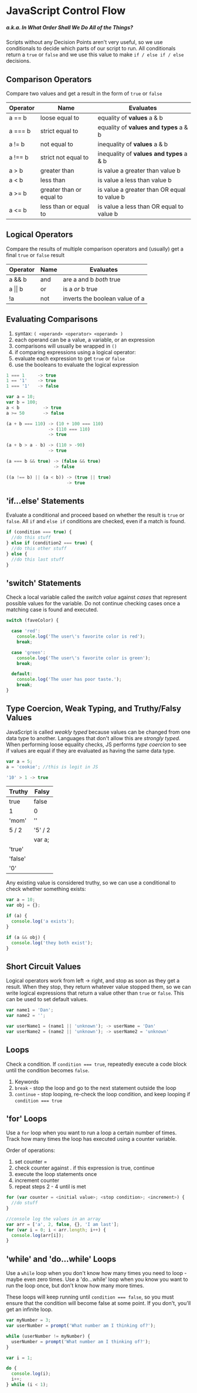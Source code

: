 # JavaScript Control Flow
##### a.k.a. *In What Order Shall We Do All of the Things?*

Scripts without any Decision Points aren't very useful, so we use conditionals to decide which parts of our script to run. All conditionals return a `true` or `false` and we use this value to make `if / else if / else` decisions.

## Comparison Operators
Compare two values and get a result in the form of `true` or `false`  

| Operator | Name | Evaluates |
| -------- | ---- | --------- |
| a == b | loose equal to | equality of **values** a & b |
| a === b | strict equal to | equality of **values and types** a & b |
| a != b | not equal to | inequality of **values** a & b |
| a !== b | strict not equal to | inequality of **values and types** a & b |
| a > b | greater than | is value a greater than value b |
| a < b | less than | is value a less than value b |
| a >= b | greater than or equal to | is value a greater than OR equal to value b |
| a <= b | less than or equal to | is value a less than OR equal to value b |

## Logical Operators
Compare the results of multiple comparison operators and (usually) get a final `true` or `false` result

| Operator | Name | Evaluates |
| -------- | ---- | --------- |
| a && b   | and  | are a and b *both* true |
| a &#124;&#124; b   | or   | is a *or* b true |
| !a       | not  | inverts the boolean value of a |

## Evaluating Comparisons
1. syntax: `( <operand> <operator> <operand> )`
2. each operand can be a value, a variable, or an expression
3. comparisons will usually be wrapped in `()`
4. if comparing expressions using a logical operator:
  1. evaluate each expression to get `true` or `false`
  2. use the booleans to evaluate the logical expression

```javascript
1 === 1     -> true
1 == '1'    -> true
1 === '1'   -> false

var a = 10;
var b = 100;
a < b         -> true
a >= 50       -> false

(a + b === 110) -> (10 + 100 === 110)
                -> (110 === 110)
                -> true

(a + b > a - b) -> (110 > -90)
                -> true

(a === b && true) -> (false && true)
                  -> false

((a !== b) || (a < b)) -> (true || true)
                       -> true
```

## 'if...else' Statements
Evaluate a conditional and proceed based on whether the result is `true` or `false`. All `if` and `else if` conditions are checked, even if a match is found.

```javascript
if (condition === true) {
  //do this stuff
} else if (condition2 === true) {
  //do this other stuff
} else {
  //do this last stuff
}
```

## 'switch' Statements
Check a local variable called the *switch value* against *cases* that represent possible values for the variable. Do not continue checking cases once a matching case is found and executed.

```javascript
switch (faveColor) {

  case 'red':
    console.log('The user\'s favorite color is red');
    break;

  case 'green':
    console.log('The user\'s favorite color is green');
    break;

  default:
    console.log('The user has poor taste.');
    break;
}
```

## Type Coercion, Weak Typing, and Truthy/Falsy Values
JavaScript is called *weakly typed* because values can be changed from one data type to another. Languages that don't allow this are *strongly typed*. When performing loose equality checks, JS performs *type coercion* to see if values are equal if they are evaluated as having the same data type.

```javascript
var a = 5;
a = 'cookie'; //this is legit in JS

'10' > 1 -> true
```

| Truthy  | Falsy   |
| ------- | ------- |
| true    | false   |
| 1       | 0       |
| 'mom'   | ''      |
| 5 / 2   | '5' / 2 |
|         | var a;  |
| 'true'  |         |
| 'false' |         |
| '0'     |         |

Any existing value is considered truthy, so we can use a conditional to check whether something exists:

```javascript
var a = 10;
var obj = {};

if (a) {
  console.log('a exists');
}

if (a && obj) {
  console.log('they both exist');
}
```

## Short Circuit Values
Logical operators work from left -> right, and stop as soon as they get a result. When they stop, they return whatever value stopped them, so we can write logical expressions that return a value other than `true` or `false`. This can be used to set default values.

```javascript
var name1 = 'Dan';
var name2 = '';

var userName1 = (name1 || 'unknown'); -> userName = 'Dan'
var userName2 = (name2 || 'unknown'); -> userName2 = 'unknown'
```

## Loops
Check a condition. If `condition === true`, repeatedly execute a code block until the condition becomes `false`.
1. Keywords
  1. `break` - stop the loop and go to the next statement outside the loop
  2. `continue` - stop looping, re-check the loop condition, and keep looping if `condition === true`

## 'for' Loops
Use a `for` loop when you want to run a loop a certain number of times. Track how many times the loop has executed using a counter variable.

Order of operations:
1. set counter = <initial value>
2. check counter against <stop condition>. if this expression is true, continue
3. execute the loop statements once
4. increment counter
5. repeat steps 2 - 4 until <stop condition> is met

```javascript
for (var counter = <initial value>; <stop condition>; <increment>) {
  //do stuff
}

//console log the values in an array
var arr = ['a', 2, false, {}, 'I am last'];
for (var i = 0; i < arr.length; i++) {
  console.log(arr[i]);
}
```

## 'while' and 'do...while' Loops
Use a `while` loop when you don't know how many times you need to loop - maybe even zero times. Use a 'do...while' loop when you know you want to run the loop once, but don't know how many more times.

These loops will keep running until `condition === false`, so you must ensure that the condition will become false at some point. If you don't, you'll get an infinite loop.

```javascript
var myNumber = 3;
var userNumber = prompt('What number am I thinking of?');

while (userNumber != myNumber) {
  userNumber = prompt('What number am I thinking of?');
}

var i = 1;

do {
  console.log(i);
  i++;
} while (i < 1);
```
